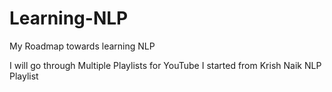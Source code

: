 # Learning-NLP
My Roadmap towards learning NLP

I will go through Multiple Playlists for YouTube
I started from Krish Naik NLP Playlist
